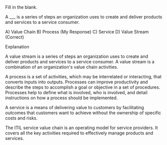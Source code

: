 Fill in the blank.

A ___ is a series of steps an organization uses to create and deliver products and services to a service consumer.

A) Value Chain
B) Process (My Response)
C) Service
D) Value Stream (Correct)

Explanation

A value stream is a series of steps an organization uses to create and deliver products and services to a service consumer. A value stream is
a combination of an organization's value chain activities.

A process is a set of activities, which may be interrelated or interacting, that converts inputs into outputs. Processes can improve productivity
and describe the steps to accomplish a goal or objective in a set of procedures. Processes help to define what is involved, who is involved, and
detail instructions on how a process should be implemented.

A service is a means of delivering value to customers by facilitating outcomes that customers want to achieve without the ownership of specific
costs and risks.

The ITIL service value chain is an operating model for service providers. It covers all the key activities required to effectively manage products
and services.
